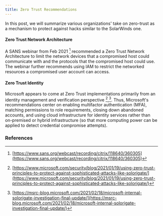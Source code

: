 ```yaml
---
title: Zero Trust Recommendations
---
```

In this post, we will summarize various organizations' take on zero-trust as a mechanism to protect against hacks similar to the SolarWinds one.

#### Zero Trust Network Architecture 
A SANS webinar from Feb 2021 [^sans20210226] recommended a Zero Trust Network Architecture to limit the network devices that a compromised host could communicate with and the protocols that the compromised host could use. The webinar further recommends using IAM to restrict the networked resources a compromised user account can access.

#### Zero Trust Identity
Microsoft appears to come at Zero Trust implementations primarily from an identity management and verification perspective [^msft20210119],[^msft20210218]. Thus, Microsoft's recommendations center on enabling multifactor authentication (MFA), matching permissions to role requirements, closing down abandoned accounts, and using cloud infrastructure for identity services rather than on-premised or hybrid infrastructure (so that more computing power can be applied to detect credential compromise attempts).

### References 
[^msft20210119]: [https://www.microsoft.com/security/blog/2021/01/19/using-zero-trust-principles-to-protect-against-sophisticated-attacks-like-solorigate/](https://www.microsoft.com/security/blog/2021/01/19/using-zero-trust-principles-to-protect-against-sophisticated-attacks-like-solorigate/)
[^msft20210218]: [https://msrc-blog.microsoft.com/2021/02/18/microsoft-internal-solorigate-investigation-final-update/](https://msrc-blog.microsoft.com/2021/02/18/microsoft-internal-solorigate-investigation-final-update/)
[^sans20210226]: [https://www.sans.org/webcast/recording/citrix/118640/360305](https://www.sans.org/webcast/recording/citrix/118640/360305)
